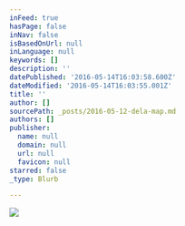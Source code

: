 ```yaml
---
inFeed: true
hasPage: false
inNav: false
isBasedOnUrl: null
inLanguage: null
keywords: []
description: ''
datePublished: '2016-05-14T16:03:58.600Z'
dateModified: '2016-05-14T16:03:55.001Z'
title: ''
author: []
sourcePath: _posts/2016-05-12-dela-map.md
authors: []
publisher:
  name: null
  domain: null
  url: null
  favicon: null
starred: false
_type: Blurb

---
```

![](https://the-grid-user-content.s3-us-west-2.amazonaws.com/2cc0d268-b0cb-47d4-bf3a-65189ba36716.gif)